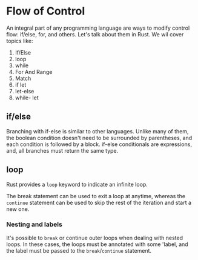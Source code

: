 # Flow of Control

An integral part of any programming language are ways to modify control flow: if/else, for, and others. Let's talk about them in Rust. We wil cover topics like:

1. If/Else
2. loop
3. while
4. For And Range
5. Match
6. if let
7. let-else
8. while- let


## if/else

Branching with if-else is similar to other languages. Unlike many of them, the boolean condition doesn't need to be surrounded by parentheses, and each condition is followed by a block. if-else conditionals are expressions, and, all branches must return the same type.

## loop

Rust provides a `loop` keyword to indicate an infinite loop.

The break statement can be used to exit a loop at anytime, whereas the `continue` statement can be used to skip the rest of the iteration and start a new one.


### Nesting and labels
It's possible to `break` or continue outer loops when dealing with nested loops. In these cases, the loops must be annotated with some 'label, and the label must be passed to the `break`/`continue` statement.